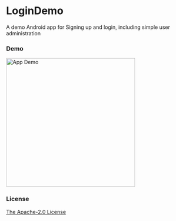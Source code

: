 # LoginDemo
A demo Android app for Signing up and login, including simple user administration

### Demo
<img src="resources/app-function-demo.gif" width="350" alt="App Demo" />

### License
<a href="https://github.com/lonelyenvoy/Calculator/blob/master/LICENSE" target="_blank">The Apache-2.0 License</a>
